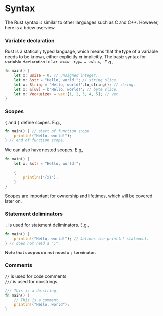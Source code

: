 # Syntax
The Rust syntax is similar to other languages such as C and C++. However, here is a briew overview.

### Variable declaration
Rust is a statically typed language, which means that the type of a variable needs to be known, either explicitly or implicitly. The basic syntax for variable declaration is `let name: type = value;`. E.g.,
```rust
fn main() {
    let x: usize = 0; // unsigned integer.
    let x: &str = "Hello, world!"; // string slice.
    let x: String = "Hello, world!".to_string(); // string.
    let x: &[u8] = b"Hello, world!"; // byte slice.
    let x: Vec<usize> = vec![1, 2, 3, 4, 5]; // vec.
}
```

### Scopes
`{` and `}` define scopes. E.g.,
```rust
fn main() { // start of function scope.
    println!("Hello, world!");
} // end of function scope.
```

We can also have nested scopes. E.g.,
```rust
fn main() {
    let x: &str = "Hello, world!";

    {
        println!("{x}");
    }
}
```
Scopes are important for ownership and lifetimes, which will be covered later on.

### Statement deliminators
`;` is used for statement deliminators. E.g.,
```rust
fn main() {
    println!("Hello, world!"); // Defines the println! statement.
} // does not need a ";".
```
Note that scopes do not need a `;` terminator.

### Comments
`//` is used for code comments.<br>
`///` is used for docstrings.

```rust
/// This is a docstring.
fn main() {
    // This is a comment.
    println!("Hello, world");
}
```
